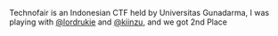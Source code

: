 Technofair is an Indonesian CTF held by Universitas Gunadarma, I was playing with [@lordrukie](https://www.github.com/lordrukie) and [@kiinzu](https://www.github.com/kiinzu), and we got 2nd Place
